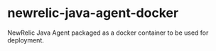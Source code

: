 # newrelic-java-agent-docker

NewRelic Java Agent packaged as a docker container to be used for deployment.

